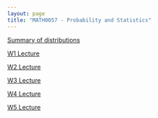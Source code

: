```yaml
---
layout: page
title: "MATH0057 - Probability and Statistics"
---
```

<a href="/57/X">Summary of distributions</a>

<a href="/57/W1">W1 Lecture</a>

<a href="/57/W2">W2 Lecture</a>

<a href="/57/W3">W3 Lecture</a>

<a href="/57/W4">W4 Lecture</a>

<a href="/57/W5">W5 Lecture</a>
